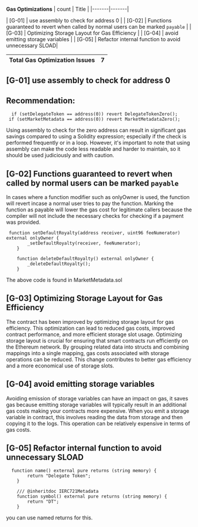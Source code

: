 **Gas Optimizations**
| count | Title |
|-------|-------|

| [G-01]   | use assembly to check for address 0 |
| [G-02]   | Functions guaranteed to revert when called by normal users can be marked `payable` |
| [G-03]   | Optimizing Storage Layout for Gas Efficiency |
| [G-04]   | avoid emitting storage variables |
| [G-05]   | Refactor internal function to avoid unnecessary SLOAD|


| Total Gas Optimization Issues| 7 |
|-------|-------|

[G-01]  use assembly to check for address 0
-----------------------------------------------


Recommendation:
--------------

```solidity
  if (setDelegateToken == address(0)) revert DelegateTokenZero();
 if (setMarketMetadata == address(0)) revert MarketMetadataZero();
```

Using assembly to check for the zero address can result in significant gas savings compared to using a Solidity expression; especially if the check is performed frequently or in a loop. However, it's important to note that using assembly can make the code less readable and harder to maintain, so it should be used judiciously and with caution.

[G-02]  Functions guaranteed to revert when called by normal users can be marked `payable`
-----------------------------------------------

In cases where  a function modifier such as onlyOwner is used, the function will revert incase a normal user tries to pay the function. Marking the function as payable will lower the gas cost for legitimate callers because the compiler will not include the necessary checks for checking if a payment was provided.

```solidity
 function setDefaultRoyalty(address receiver, uint96 feeNumerator) external onlyOwner {
        _setDefaultRoyalty(receiver, feeNumerator);
    }

    function deleteDefaultRoyalty() external onlyOwner {
        _deleteDefaultRoyalty();
    }

```

The above code is found in MarketMetadata.sol

[G-03]  Optimizing Storage Layout for Gas Efficiency
-----------------------------------------------

The contract has been improved by optimizing storage layout for gas efficiency. This optimization can lead to reduced gas costs, improved contract performance, and more efficient storage slot usage.
Optimizing storage layout is crucial for ensuring that smart contracts run efficiently on the Ethereum network. By grouping related data into structs and combining mappings into a single mapping, gas costs associated with storage operations can be reduced. This change contributes to better gas efficiency and a more economical use of storage slots.

[G-04] avoid emitting storage variables
-----------------------------------------

Avoiding emission of storage variables can have an impact on gas, it saves gas because emitting storage variables will  typically result in an additional gas costs making your contracts more expensive. When you emit a storage variable in contract, this involves reading the data from storage and then copying it to the logs. This operation can be relatively expensive in terms of gas costs.

[G-05]  Refactor internal function to avoid unnecessary SLOAD
-----------------------------------------
```solidity
  function name() external pure returns (string memory) {  
        return "Delegate Token";
    }

    /// @inheritdoc IERC721Metadata
    function symbol() external pure returns (string memory) {
        return "DT";
    }
```
you can use named returns for this.



